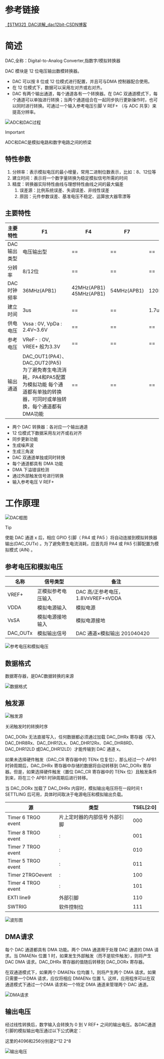 # 参考链接

[【STM32】DAC详解_dac12bit-CSDN博客](https://blog.csdn.net/dengjin20104042056/article/details/108604920)

# 简述

DAC,全称：Digital-to-Analog Converter,指数字/模拟转换器

DAC 模块是 12 位电压输出数模转换器。

- DAC 可以按 8 位或 12 位模式进行配置，并且可与DMA 控制器配合使用。
- 在 12 位模式下，数据可以采用左对齐或右对齐。
- DAC 有两个输出通道，每个通道各有一个转换器。在 DAC 双通道模式下，每个通道可以单独进行转换；当两个通道组合在一起同步执行更新操作时，也可以同时进行转换。可通过一个输入参考电压引脚 V REF+ （与 ADC 共享）来提高分辨率。

![ADC和DAC过程](https://gitlab.com/18355291538/picture/-/raw/main/pictures/2024/09/10_16_12_2_202409101612493.png)

> [!IMPORTANT]
>
> ADC和DAC是模拟电路和数字电路之间的桥梁

## 特性参数

1. 分辨率：表示模拟电压的最小增量，常用二进制位数表示，比如：8、12位等
2. 建立时间：表示将一个数字量转换为稳定模拟信号所需的时间
3. 精度：转换器实际特性曲线与理想特性曲线之间的最大偏差
   1. 误差源：比例系统误差、失调误差、非线性误差
   2. 原因：元件参数误差、基准电压不稳定、运算放大器零漂等

## 主要特性

| 主要特性    | F1                                                           | F4                      | F7          | H7           |
| ----------- | ------------------------------------------------------------ | ----------------------- | ----------- | ------------ |
| DAC输出类型 | 电压输出型                                                   | ==                      | ==          | ==           |
| 分辨率      | 8/12位                                                       | ==                      | ==          | ==           |
| DAC时钟频率 | 36MHz(APB1)                                                  | 42MHz(APB1) 45MHz(APB1) | 54MHz(APB1) | 120MHz(APB1) |
| 建立时间    | 3us                                                          | ==                      | ==          | 1.7us        |
| 供电电压    | Vssa : 0V, VpDa : 2.4V~3.6V                                  | ==                      | ==          | ==           |
| 参考电压    | VReF- : OV, VREE+ 般为3.3V                                   | ==                      | ==          | ==           |
| 输出通道    | DAC_OUT1(PA4）、DAC_OUT2(PA5) 为了避免寄生电流消耗，PA4和PA5配置为模拟功能 每个通道都有单独的转换器，可同时或单独转换，每个通道都有DMA功能 | ==                      | ==          | ==           |

- 两个 DAC 转换器：各对应一个输出通道
- 12 位模式下数据采用左对齐或右对齐
- 同步更新功能
- 生成噪声波
- 生成三角波
- DAC 双通道单独或同时转换
- 每个通道都具有 DMA 功能
- DMA 下溢错误检测
- 通过外部触发信号进行转换
- 输入参考电压 V REF+

# 工作原理

![DAC框图](https://gitlab.com/18355291538/picture/-/raw/main/pictures/2024/09/10_16_49_2_202409101649073.png)



> [!TIP]
>
> 使能 DAC 通道 x 后，相应 GPIO 引脚（ PA4 或 PA5 ）将自动连接到模拟转换器输出(DAC_OUTx) 。为了避免寄生电流消耗，应首先将 PA4 或 PA5 引脚配置为模拟模式 (AIN) 。

## 参考电压和模拟电压

| 名称     | 信号类型           | 备注                               |
| -------- | ------------------ | ---------------------------------- |
| VREF+    | 正模拟参考电压输入 | DAC 高/正参考电压，1.8V≤VREF+≤VDDA |
| VDDA     | 模拟电源输入       | 模拟电源                           |
| VsSA     | 模拟电源接地输入   | 模拟电源接地                       |
| DAC_OUTx | 模拟输出信号       | DAC 通道×模拟输出 201040420        |

![参考电压和模拟电压](https://gitlab.com/18355291538/picture/-/raw/main/pictures/2024/09/10_16_50_33_202409101650770.png)



## 数据格式

数据寄存器，是DAC数据转换的来源

![数据格式](https://gitlab.com/18355291538/picture/-/raw/main/pictures/2024/09/10_16_53_11_202409101653943.png)

## 触发源

![触发源](https://gitlab.com/18355291538/picture/-/raw/main/pictures/2024/09/10_16_53_6_202409101653109.png)

关闭触发时的转换时序

DAC_DORx 无法直接写入，任何数据都必须通过加载 DAC_DHRx 寄存器（写入DAC_DHR8Rx、DAC_DHR12Lx、DAC_DHR12Rx、DAC_DHR8RD、DAC_DHR12LD 或DAC_DHR12LD）才能传输到 DAC 通道 x。

如果未选择硬件触发（DAC_CR 寄存器中的 TENx 位复位），那么经过一个 APB1 时钟周期后，DAC_DHRx 寄存器中存储的数据将自动转移到 DAC_DORx 寄存器。但是，如果选择硬件触发（置位 DAC_CR 寄存器中的 TENx 位）且触发条件到来，将在三个 APB1 时钟周期后进行转移。

当 DAC_DORx 加载了 DAC_DHRx 内容时，模拟输出电压将在一段时间 t SETTLING 后可用，具体时间取决于电源电压和模拟输出负载。

| 源                 | 类型                          | TSEL[2:0] |
| ------------------ | ----------------------------- | --------- |
| Timer 6 TRGO event | 片上定时器的内部信号 外部引脚 | 000       |
| Timer 8 TRGO event | :                             | 001       |
| Timer 7 TRGO event | :                             | 010       |
| Timer 5 TRGO event | :                             | 011       |
| Timer 2TRGOevent   | :                             | 100       |
| Timer 4 TRGO event | :                             | 101       |
| EXTI line9         | 外部引脚                      | 110       |
| SWTRIG             | 软件控制位                    | 111       |

![波形图](https://gitlab.com/18355291538/picture/-/raw/main/pictures/2024/09/10_16_53_57_202409101653915.png)

## DMA请求

每个 DAC 通道都具有 DMA 功能。两个 DMA 通道用于处理 DAC 通道的 DMA 请求。当 DMAENx 位置 1 时，如果发生外部触发（而不是软件触发），则将产生 DAC DMA 请求。DAC_DHRx 寄存器的值随后转移到 DAC_DORx 寄存器。

在双通道模式下，如果两个 DMAENx 位均置 1，则将产生两个 DMA 请求。如果只需要一个DMA 请求，应仅将相应 DMAENx 位置 1。这样，应用程序可以在双通道模式下通过一个DMA 请求和一个特定 DMA 通道来管理两个 DAC 通道。

![DMA请求](https://gitlab.com/18355291538/picture/-/raw/main/pictures/2024/09/10_16_54_12_202409101654004.png)

## 输出电压

经过线性转换后，数字输入会转换为 0 到 V REF+ 之间的输出电压。各DAC通道引脚的模拟输出电压通过以下公式确定：

这里的4096和256分别是2^12 2^8

![输出电压](https://gitlab.com/18355291538/picture/-/raw/main/pictures/2024/09/10_16_55_54_202409101655811.png)







































